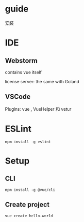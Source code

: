 # guide
[安装](https://cn.vuejs.org/v2/guide/installation.html)


# IDE
## Webstorm
contains vue itself

license server: the same with Goland

## VSCode
Plugins: vue , VueHelper 和 vetur

# ESLint
```
npm install -g eslint
```

# Setup
## CLI
```
npm install -g @vue/cli
```
## Create project
```
vue create hello-world
```
